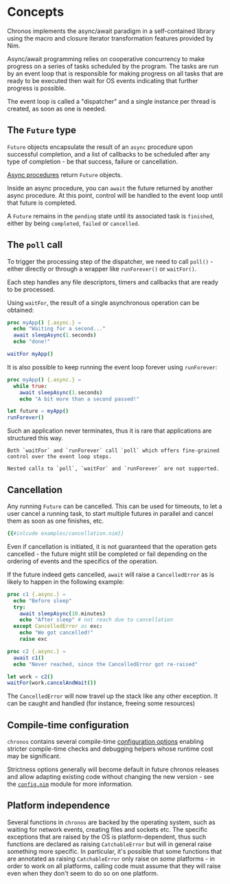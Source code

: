 # Concepts

<!-- toc -->

Chronos implements the async/await paradigm in a self-contained library using
the macro and closure iterator transformation features provided by Nim.

Async/await programming relies on cooperative concurrency to make progress on
a series of tasks scheduled by the program. The tasks are run by an event loop
that is responsible for making progress on all tasks that are ready to be
executed then wait for OS events indicating that further progress is possible.

The event loop is called a "dispatcher" and a single instance per thread is
created, as soon as one is needed.

## The `Future` type

`Future` objects encapsulate the result of an `async` procedure upon successful
completion, and a list of callbacks to be scheduled after any type of
completion - be that success, failure or cancellation.

[Async procedures](./async_functions.md) return `Future` objects.

Inside an async procedure, you can `await` the future returned by another async
procedure. At this point, control will be handled to the event loop until that
future is completed.

A `Future` remains in the `pending` state until its associated task is
`finished`, either by being `completed`, `failed` or `cancelled`.

## The `poll` call

To trigger the processing step of the dispatcher, we need to call `poll()` -
either directly or through a wrapper like `runForever()` or `waitFor()`.

Each step handles any file descriptors, timers and callbacks that are ready to
be processed.

Using `waitFor`, the result of a single asynchronous operation can be obtained:

```nim
proc myApp() {.async.} =
  echo "Waiting for a second..."
  await sleepAsync(1.seconds)
  echo "done!"

waitFor myApp()
```

It is also possible to keep running the event loop forever using `runForever`:

```nim
proc myApp() {.async.} =
  while true:
    await sleepAsync(1.seconds)
    echo "A bit more than a second passed!"

let future = myApp()
runForever()
```

Such an application never terminates, thus it is rare that applications are
structured this way.

```admonish warning
Both `waitFor` and `runForever` call `poll` which offers fine-grained
control over the event loop steps.

Nested calls to `poll`, `waitFor` and `runForever` are not supported.
```

## Cancellation

Any running `Future` can be cancelled. This can be used for timeouts,
to let a user cancel a running task, to start multiple futures in parallel
and cancel them as soon as one finishes, etc.

```nim
{{#inlcude examples/cancellation.nim}}
```

Even if cancellation is initiated, it is not guaranteed that
the operation gets cancelled - the future might still be completed
or fail depending on the ordering of events and the specifics of
the operation.

If the future indeed gets cancelled, `await` will raise a
`CancelledError` as is likely to happen in the following example:
```nim
proc c1 {.async.} =
  echo "Before sleep"
  try:
    await sleepAsync(10.minutes)
    echo "After sleep" # not reach due to cancellation
  except CancelledError as exc:
    echo "We got cancelled!"
    raise exc

proc c2 {.async.} =
  await c1()
  echo "Never reached, since the CancelledError got re-raised"

let work = c2()
waitFor(work.cancelAndWait())
```

The `CancelledError` will now travel up the stack like any other exception.
It can be caught and handled (for instance, freeing some resources)

## Compile-time configuration

`chronos` contains several compile-time [configuration options](./chronos/config.nim) enabling stricter compile-time checks and debugging helpers whose runtime cost may be significant.

Strictness options generally will become default in future chronos releases and allow adapting existing code without changing the new version - see the [`config.nim`](./chronos/config.nim) module for more information.

## Platform independence

Several functions in `chronos` are backed by the operating system, such as
waiting for network events, creating files and sockets etc. The specific
exceptions that are raised by the OS is platform-dependent, thus such functions
are declared as raising `CatchableError` but will in general raise something
more specific. In particular, it's possible that some functions that are
annotated as raising `CatchableError` only raise on _some_ platforms - in order
to work on all platforms, calling code must assume that they will raise even
when they don't seem to do so on one platform.
